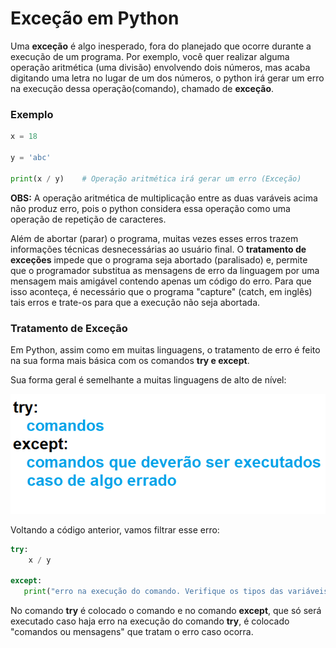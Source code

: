 # Exceção em Python

Uma **exceção** é algo inesperado, fora do planejado que ocorre durante a execução de um programa. Por exemplo, você quer realizar alguma operação aritmética (uma divisão) envolvendo dois números, 
mas acaba digitando uma letra no lugar de um dos números, o python irá gerar um erro na execução dessa operação(comando), chamado de **exceção**. 

### Exemplo
``` python runnable
x = 18

y = 'abc'

print(x / y)    # Operação aritmética irá gerar um erro (Exceção)

```
**OBS:** A operação aritmética de multiplicação entre as duas varáveis acima não produz erro, pois o python considera essa operação como uma operação de repetição de caracteres.

Além de abortar (parar) o programa, muitas vezes esses erros trazem informações técnicas desnecessárias ao usuário final. O **tratamento de exceções** impede que o programa seja abortado (paralisado) e,
permite que o programador substitua as mensagens de erro da linguagem por uma mensagem mais amigável contendo apenas um código do erro. 
Para que isso aconteça, é necessário que o programa "capture" (catch, em inglês) tais erros e trate-os para que a execução não seja abortada.

### Tratamento de Exceção

Em Python, assim como em muitas linguagens, o tratamento de erro é feito na sua forma mais básica com os comandos **try e except**.

Sua forma geral é semelhante a muitas linguagens de alto de nível:

![excecao](/imagens/try.png)

Voltando a código anterior, vamos filtrar esse erro:
``` python runnable
try:
    x / y

except:    
   print("erro na execução do comando. Verifique os tipos das variáveis ou zero no denominador")

```
No comando **try** é colocado o comando e no comando **except**, que só será executado caso haja erro na execução do comando **try**, é colocado "comandos ou mensagens" que tratam o erro caso ocorra. 
